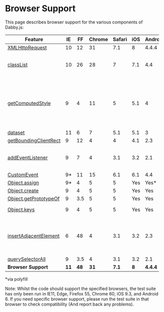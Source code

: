 # Browser Support

This page describes browser support for the various components of Dabby.js:

| Feature											| IE	| FF	| Chrome | Safari | iOS | Android | Used in				|
|---------------------------------------------------|-------|-------|--------|--------|-----|---------|---------------------|
| [XMLHttpRequest](https://caniuse.com/#feat=xhr2)	| 10	| 12	| 31	 | 7.1	  | 8   | 4.4.4	  | $.ajax()			|
| [classList](https://caniuse.com/#feat=classlist)	| 10	| 26	| 28	 | 7	  | 7.1 | 4.4	  | $.fn.addClass(), $.fn.toggleClass, $.fn.removeClass(), $.fn.hasClass() |
| [getComputedStyle](https://caniuse.com/#feat=getcomputedstyle) | 9 | 4 | 11 | 5	  | 5.1 | 4		  | $.fn.css(), $.fn.offset(), $.fn.width(), $.fn.height(), $.fn.outerWidth(), $.fn.outerHeight(), $.fn.innerWidth(), $.fn.innerHeight()	|
| [dataset](https://caniuse.com/#feat=dataset)		| 11	| 6		| 7		 | 5.1	  | 5.1 | 3		  | $.fn.data()				|
| [getBoundingClientRect](https://caniuse.com/#feat=getboundingclientrect) | 9 | 12 | 4 | 4 | 4.1 | 2.3 | $.fn.offset()			|
| [addEventListener](https://caniuse.com/#feat=addeventlistener) | 9 | 7 | 4 | 3.1	  | 3.2 | 2.1	  | $(), $.ajax(), $.fn.on(), $.fn.one(), $.fn.off()		|
| [CustomEvent](https://caniuse.com/#feat=customevent) | 9\*	| 11	| 15	 | 6.1	  | 6.1 | 4.4	  | $.fn.trigger() |
| [Object.assign](https://developer.mozilla.org/en-US/docs/Web/JavaScript/Reference/Global_Objects/Object/create) | 9* | 4 | 5 | 5 | Yes | Yes* | $.fn.offset() |
| [Object.create](https://developer.mozilla.org/en-US/docs/Web/JavaScript/Reference/Global_Objects/Object/create) | 9 | 4 | 5 | 5 | Yes | Yes | $.fn.offset() |
| [Object.getPrototypeOf](https://developer.mozilla.org/en-US/docs/Web/JavaScript/Reference/Global_Objects/Object/getPrototypeOf) | 9 | 3.5 | 5 | 5 | Yes | Yes | $.isPlainObject() |
| [Object.keys](https://developer.mozilla.org/en-US/docs/Web/JavaScript/Reference/Global_Objects/Object/keys) | 9 | 4 | 5 | 5 | Yes | Yes | setCss(), $.each(), $.extend(), $.map() |
| [insertAdjacentElement](https://caniuse.com/#feat=insert-adjacent) | 6 | 48 | 4 | 3.1 | 3.2 | 2.3	  | $.fn.before(), $.fn.prepend(), $.fn.append(), $.fn.after(), $.fn.replaceWith(), $.fn.replaceAll() |
| [querySelectorAll](https://caniuse.com/#feat=queryselector) | 9 | 3.5 | 4	 | 3.1	  | 3.2 | 2.1	  | $()					|
| **Browser Support** 								| **11** | **48** | **31** | **7.1** | **8** | **4.4.4** |				|

\*via polyfill

Note: Whilst the code should support the specified browsers, the test suite has only been run in IE11, Edge, Firefox 55, Chrome 60, iOS 9.3, and Android 6. If you need specific browser support, please run the test suite in that browser to check compatibility (And report back any problems).

